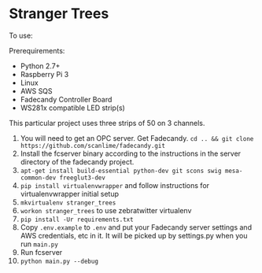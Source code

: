 # Stranger Trees

To use:

Prerequirements:
* Python 2.7+
* Raspberry Pi 3
* Linux
* AWS SQS
* Fadecandy Controller Board
* WS281x compatible LED strip(s)

This particular project uses three strips of 50 on 3 channels.

1. You will need to get an OPC server. Get Fadecandy. `cd .. && git clone https://github.com/scanlime/fadecandy.git`
1. Install the fcserver binary according to the instructions in the server directory of the fadecandy project.
1. `apt-get install build-essential python-dev git scons swig mesa-common-dev freeglut3-dev`
1. `pip install virtualenvwrapper` and follow instructions for virtualenvwrapper initial setup
1. `mkvirtualenv stranger_trees`
1. `workon stranger_trees` to use zebratwitter virtualenv
1. `pip install -Ur requirements.txt`
1. Copy `.env.example` to `.env` and put your Fadecandy server settings and AWS credentials, etc in it.
It will be picked up by settings.py when you run `main.py`
1. Run fcserver
1. `python main.py --debug`
